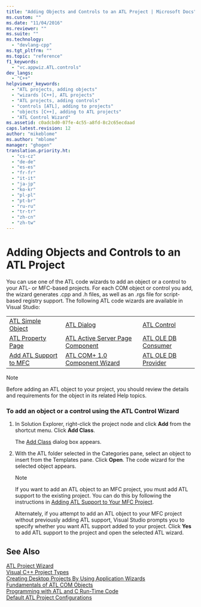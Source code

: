 ```yaml
---
title: "Adding Objects and Controls to an ATL Project | Microsoft Docs"
ms.custom: ""
ms.date: "11/04/2016"
ms.reviewer: ""
ms.suite: ""
ms.technology: 
  - "devlang-cpp"
ms.tgt_pltfrm: ""
ms.topic: "reference"
f1_keywords: 
  - "vc.appwiz.ATL.controls"
dev_langs: 
  - "C++"
helpviewer_keywords: 
  - "ATL projects, adding objects"
  - "wizards [C++], ATL projects"
  - "ATL projects, adding controls"
  - "controls [ATL], adding to projects"
  - "objects [C++], adding to ATL projects"
  - "ATL Control Wizard"
ms.assetid: c0adcbd0-07fe-4c55-a8fd-8c2c65ecdaad
caps.latest.revision: 12
author: "mikeblome"
ms.author: "mblome"
manager: "ghogen"
translation.priority.ht: 
  - "cs-cz"
  - "de-de"
  - "es-es"
  - "fr-fr"
  - "it-it"
  - "ja-jp"
  - "ko-kr"
  - "pl-pl"
  - "pt-br"
  - "ru-ru"
  - "tr-tr"
  - "zh-cn"
  - "zh-tw"
---
```

# Adding Objects and Controls to an ATL Project
You can use one of the ATL code wizards to add an object or a control to your ATL- or MFC-based projects. For each COM object or control you add, the wizard generates .cpp and .h files, as well as an .rgs file for script-based registry support. The following ATL code wizards are available in Visual Studio:  
  
||||  
|-|-|-|  
|[ATL Simple Object](../../atl/reference/atl-simple-object-wizard.md)|[ATL Dialog](../../atl/reference/atl-dialog-wizard.md)|[ATL Control](../../atl/reference/atl-control-wizard.md)|  
|[ATL Property Page](../../atl/reference/atl-property-page-wizard.md)|[ATL Active Server Page Component](../../atl/reference/atl-active-server-page-component-wizard.md)|[ATL OLE DB Consumer](../../atl/reference/atl-ole-db-consumer-wizard.md)|  
|[Add ATL Support to MFC](../../mfc/reference/adding-atl-support-to-your-mfc-project.md)|[ATL COM+ 1.0 Component Wizard](../../atl/reference/atl-com-plus-1-0-component-wizard.md)|[ATL OLE DB Provider](../../atl/reference/atl-ole-db-provider-wizard.md)|  
  
> [!NOTE]
>  Before adding an ATL object to your project, you should review the details and requirements for the object in its related Help topics.  
  
### To add an object or a control using the ATL Control Wizard  
  
1.  In Solution Explorer, right-click the project node and click **Add** from the shortcut menu. Click **Add Class**.  
  
     The [Add Class](../../ide/add-class-dialog-box.md) dialog box appears.  
  
2.  With the ATL folder selected in the Categories pane, select an object to insert from the Templates pane. Click **Open**. The code wizard for the selected object appears.  
  
    > [!NOTE]
    >  If you want to add an ATL object to an MFC project, you must add ATL support to the existing project. You can do this by following the instructions in [Adding ATL Support to Your MFC Project](../../mfc/reference/adding-atl-support-to-your-mfc-project.md).  
  
     Alternately, if you attempt to add an ATL object to your MFC project without previously adding ATL support, Visual Studio prompts you to specify whether you want ATL support added to your project. Click **Yes** to add ATL support to the project and open the selected ATL wizard.  
  
## See Also  
 [ATL Project Wizard](../../atl/reference/atl-project-wizard.md)   
 [Visual C++ Project Types](../../ide/visual-cpp-project-types.md)   
 [Creating Desktop Projects By Using Application Wizards](../../ide/creating-desktop-projects-by-using-application-wizards.md)   
 [Fundamentals of ATL COM Objects](../../atl/fundamentals-of-atl-com-objects.md)   
 [Programming with ATL and C Run-Time Code](../../atl/programming-with-atl-and-c-run-time-code.md)   
 [Default ATL Project Configurations](../../atl/reference/default-atl-project-configurations.md)

